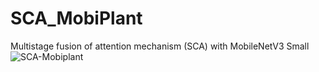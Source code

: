 # SCA_MobiPlant
Multistage fusion of attention mechanism (SCA) with MobileNetV3 Small
![SCA-Mobiplant](https://github.com/user-attachments/assets/e173dfd3-f62b-4083-b0db-a83a825f521c)
